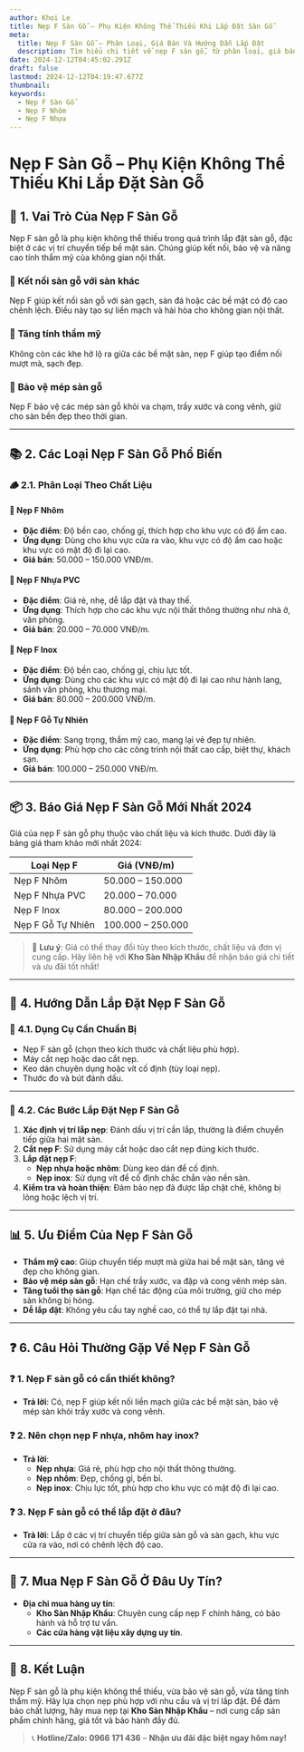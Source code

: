 ```yaml
---
author: Khoi Le
title: Nẹp F Sàn Gỗ – Phụ Kiện Không Thể Thiếu Khi Lắp Đặt Sàn Gỗ
meta:
  title: Nẹp F Sàn Gỗ – Phân Loại, Giá Bán Và Hướng Dẫn Lắp Đặt
  description: Tìm hiểu chi tiết về nẹp F sàn gỗ, từ phân loại, giá bán đến hướng dẫn lắp đặt. Khám phá ưu điểm của nẹp F và cách lựa chọn nẹp phù hợp cho sàn nhà của bạn.
date: 2024-12-12T04:45:02.291Z
draft: false
lastmod: 2024-12-12T04:19:47.677Z
thumbnail: 
keywords:
  - Nẹp F Sàn Gỗ
  - Nẹp F Nhôm
  - Nẹp F Nhựa
---
```


# **Nẹp F Sàn Gỗ – Phụ Kiện Không Thể Thiếu Khi Lắp Đặt Sàn Gỗ**

## 📘 **1. Vai Trò Của Nẹp F Sàn Gỗ**  
Nẹp F sàn gỗ là phụ kiện không thể thiếu trong quá trình lắp đặt sàn gỗ, đặc biệt ở các vị trí chuyển tiếp bề mặt sàn. Chúng giúp kết nối, bảo vệ và nâng cao tính thẩm mỹ của không gian nội thất.

### 🔹 **Kết nối sàn gỗ với sàn khác**  
Nẹp F giúp kết nối sàn gỗ với sàn gạch, sàn đá hoặc các bề mặt có độ cao chênh lệch. Điều này tạo sự liền mạch và hài hòa cho không gian nội thất.  

### 🔹 **Tăng tính thẩm mỹ**  
Không còn các khe hở lộ ra giữa các bề mặt sàn, nẹp F giúp tạo điểm nối mượt mà, sạch đẹp.  

### 🔹 **Bảo vệ mép sàn gỗ**  
Nẹp F bảo vệ các mép sàn gỗ khỏi va chạm, trầy xước và cong vênh, giữ cho sàn bền đẹp theo thời gian.  

---

## 📚 **2. Các Loại Nẹp F Sàn Gỗ Phổ Biến**  

### 🪵 **2.1. Phân Loại Theo Chất Liệu**  

#### 🔹 **Nẹp F Nhôm**  
- **Đặc điểm**: Độ bền cao, chống gỉ, thích hợp cho khu vực có độ ẩm cao.  
- **Ứng dụng**: Dùng cho khu vực cửa ra vào, khu vực có độ ẩm cao hoặc khu vực có mật độ đi lại cao.  
- **Giá bán**: 50.000 – 150.000 VNĐ/m.  

#### 🔹 **Nẹp F Nhựa PVC**  
- **Đặc điểm**: Giá rẻ, nhẹ, dễ lắp đặt và thay thế.  
- **Ứng dụng**: Thích hợp cho các khu vực nội thất thông thường như nhà ở, văn phòng.  
- **Giá bán**: 20.000 – 70.000 VNĐ/m.  

#### 🔹 **Nẹp F Inox**  
- **Đặc điểm**: Độ bền cao, chống gỉ, chịu lực tốt.  
- **Ứng dụng**: Dùng cho các khu vực có mật độ đi lại cao như hành lang, sảnh văn phòng, khu thương mại.  
- **Giá bán**: 80.000 – 200.000 VNĐ/m.  

#### 🔹 **Nẹp F Gỗ Tự Nhiên**  
- **Đặc điểm**: Sang trọng, thẩm mỹ cao, mang lại vẻ đẹp tự nhiên.  
- **Ứng dụng**: Phù hợp cho các công trình nội thất cao cấp, biệt thự, khách sạn.  
- **Giá bán**: 100.000 – 250.000 VNĐ/m.  

---

## 📦 **3. Báo Giá Nẹp F Sàn Gỗ Mới Nhất 2024**  
Giá của nẹp F sàn gỗ phụ thuộc vào chất liệu và kích thước. Dưới đây là bảng giá tham khảo mới nhất 2024:  

| **Loại Nẹp F**      | **Giá (VNĐ/m)**     |
|---------------------|---------------------|
| Nẹp F Nhôm         | 50.000 – 150.000    |
| Nẹp F Nhựa PVC     | 20.000 – 70.000     |
| Nẹp F Inox         | 80.000 – 200.000    |
| Nẹp F Gỗ Tự Nhiên  | 100.000 – 250.000   |

> 📢 **Lưu ý**: Giá có thể thay đổi tùy theo kích thước, chất liệu và đơn vị cung cấp. Hãy liên hệ với **Kho Sàn Nhập Khẩu** để nhận báo giá chi tiết và ưu đãi tốt nhất!  

---

## 🔧 **4. Hướng Dẫn Lắp Đặt Nẹp F Sàn Gỗ**  

### 🔧 **4.1. Dụng Cụ Cần Chuẩn Bị**  
- Nẹp F sàn gỗ (chọn theo kích thước và chất liệu phù hợp).  
- Máy cắt nẹp hoặc dao cắt nẹp.  
- Keo dán chuyên dụng hoặc vít cố định (tùy loại nẹp).  
- Thước đo và bút đánh dấu.  

---

### 🔧 **4.2. Các Bước Lắp Đặt Nẹp F Sàn Gỗ**  
1. **Xác định vị trí lắp nẹp**: Đánh dấu vị trí cần lắp, thường là điểm chuyển tiếp giữa hai mặt sàn.  
2. **Cắt nẹp F**: Sử dụng máy cắt hoặc dao cắt nẹp đúng kích thước.  
3. **Lắp đặt nẹp F**:  
   - **Nẹp nhựa hoặc nhôm**: Dùng keo dán để cố định.  
   - **Nẹp inox**: Sử dụng vít để cố định chắc chắn vào nền sàn.  
4. **Kiểm tra và hoàn thiện**: Đảm bảo nẹp đã được lắp chặt chẽ, không bị lỏng hoặc lệch vị trí.  

---

## 📊 **5. Ưu Điểm Của Nẹp F Sàn Gỗ**  
- **Thẩm mỹ cao**: Giúp chuyển tiếp mượt mà giữa hai bề mặt sàn, tăng vẻ đẹp cho không gian.  
- **Bảo vệ mép sàn gỗ**: Hạn chế trầy xước, va đập và cong vênh mép sàn.  
- **Tăng tuổi thọ sàn gỗ**: Hạn chế tác động của môi trường, giữ cho mép sàn không bị hỏng.  
- **Dễ lắp đặt**: Không yêu cầu tay nghề cao, có thể tự lắp đặt tại nhà.  

---

## ❓ **6. Câu Hỏi Thường Gặp Về Nẹp F Sàn Gỗ**  

### ❓ **1. Nẹp F sàn gỗ có cần thiết không?**  
- **Trả lời**: Có, nẹp F giúp kết nối liền mạch giữa các bề mặt sàn, bảo vệ mép sàn khỏi trầy xước và cong vênh.  

### ❓ **2. Nên chọn nẹp F nhựa, nhôm hay inox?**  
- **Trả lời**:  
  - **Nẹp nhựa**: Giá rẻ, phù hợp cho nội thất thông thường.  
  - **Nẹp nhôm**: Đẹp, chống gỉ, bền bỉ.  
  - **Nẹp inox**: Chịu lực tốt, phù hợp cho khu vực có mật độ đi lại cao.  

### ❓ **3. Nẹp F sàn gỗ có thể lắp đặt ở đâu?**  
- **Trả lời**: Lắp ở các vị trí chuyển tiếp giữa sàn gỗ và sàn gạch, khu vực cửa ra vào, nơi có chênh lệch độ cao.  

---

## 📍 **7. Mua Nẹp F Sàn Gỗ Ở Đâu Uy Tín?**  
- **Địa chỉ mua hàng uy tín**:  
  - **Kho Sàn Nhập Khẩu**: Chuyên cung cấp nẹp F chính hãng, có bảo hành và hỗ trợ tư vấn.  
  - **Các cửa hàng vật liệu xây dựng uy tín**.  

---

## 📢 **8. Kết Luận**  
Nẹp F sàn gỗ là phụ kiện không thể thiếu, vừa bảo vệ sàn gỗ, vừa tăng tính thẩm mỹ. Hãy lựa chọn nẹp phù hợp với nhu cầu và vị trí lắp đặt. Để đảm bảo chất lượng, hãy mua nẹp tại **Kho Sàn Nhập Khẩu** – nơi cung cấp sản phẩm chính hãng, giá tốt và bảo hành đầy đủ.  

> 📞 **Hotline/Zalo: 0966 171 436** – **Nhận ưu đãi đặc biệt ngay hôm nay!**  
